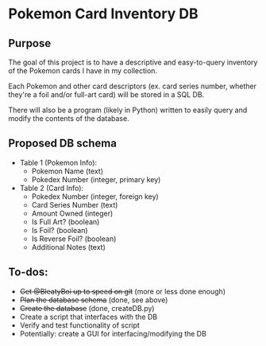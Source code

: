 # Pokemon Card Inventory DB

## Purpose

The goal of this project is to have a descriptive and easy-to-query inventory of the Pokemon cards I have in my collection.

Each Pokemon and other card descriptors (ex. card series number, whether they're a foil and/or full-art card) will be stored in a SQL DB.

There will also be a program (likely in Python) written to easily query and modify the contents of the database.

## Proposed DB schema
- Table 1 (Pokemon Info):
  - Pokemon Name (text)
  - Pokedex Number (integer, primary key)
- Table 2 (Card Info):
  - Pokedex Number (integer, foreign key)
  - Card Series Number (text)
  - Amount Owned (integer)
  - Is Full Art? (boolean)
  - Is Foil? (boolean)
  - Is Reverse Foil? (boolean)
  - Additional Notes (text)

## To-dos:

- ~~Get @BleatyBoi up to speed on git~~ (more or less done enough)
- ~~Plan the database schema~~ (done, see above)
- ~~Create the database~~ (done, createDB.py)
- Create a script that interfaces with the DB
- Verify and test functionality of script
- Potentially: create a GUI for interfacing/modifying the DB
